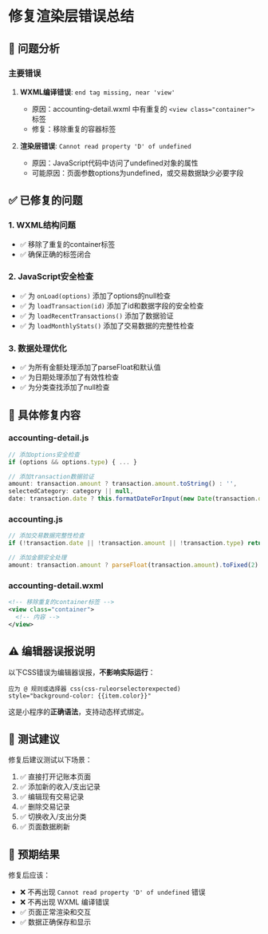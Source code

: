 # 修复渲染层错误总结

## 🐛 问题分析

### 主要错误
1. **WXML编译错误**: `end tag missing, near 'view'`
   - 原因：accounting-detail.wxml 中有重复的 `<view class="container">` 标签
   - 修复：移除重复的容器标签

2. **渲染层错误**: `Cannot read property 'D' of undefined`
   - 原因：JavaScript代码中访问了undefined对象的属性
   - 可能原因：页面参数options为undefined，或交易数据缺少必要字段

## ✅ 已修复的问题

### 1. WXML结构问题
- ✅ 移除了重复的container标签
- ✅ 确保正确的标签闭合

### 2. JavaScript安全检查
- ✅ 为 `onLoad(options)` 添加了options的null检查
- ✅ 为 `loadTransaction(id)` 添加了id和数据字段的安全检查
- ✅ 为 `loadRecentTransactions()` 添加了数据验证
- ✅ 为 `loadMonthlyStats()` 添加了交易数据的完整性检查

### 3. 数据处理优化
- ✅ 为所有金额处理添加了parseFloat和默认值
- ✅ 为日期处理添加了有效性检查
- ✅ 为分类查找添加了null检查

## 🔧 具体修复内容

### accounting-detail.js
```javascript
// 添加options安全检查
if (options && options.type) { ... }

// 添加transaction数据验证
amount: transaction.amount ? transaction.amount.toString() : '',
selectedCategory: category || null,
date: transaction.date ? this.formatDateForInput(new Date(transaction.date)) : this.data.date
```

### accounting.js  
```javascript
// 添加交易数据完整性检查
if (!transaction.date || !transaction.amount || !transaction.type) return;

// 添加金额安全处理
amount: transaction.amount ? parseFloat(transaction.amount).toFixed(2) : '0.00'
```

### accounting-detail.wxml
```xml
<!-- 移除重复的container标签 -->
<view class="container">
  <!-- 内容 -->
</view>
```

## ⚠️ 编辑器误报说明

以下CSS错误为编辑器误报，**不影响实际运行**：
```
应为 @ 规则或选择器 css(css-ruleorselectorexpected)
style="background-color: {{item.color}}"
```

这是小程序的**正确语法**，支持动态样式绑定。

## 📱 测试建议

修复后建议测试以下场景：
1. ✅ 直接打开记账本页面
2. ✅ 添加新的收入/支出记录
3. ✅ 编辑现有交易记录
4. ✅ 删除交易记录
5. ✅ 切换收入/支出分类
6. ✅ 页面数据刷新

## 🎯 预期结果

修复后应该：
- ❌ 不再出现 `Cannot read property 'D' of undefined` 错误
- ❌ 不再出现 WXML 编译错误
- ✅ 页面正常渲染和交互
- ✅ 数据正确保存和显示